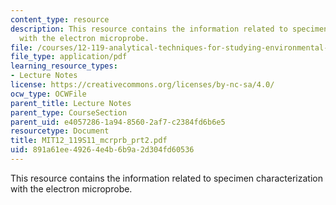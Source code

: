 ```yaml
---
content_type: resource
description: This resource contains the information related to specimen characterization
  with the electron microprobe.
file: /courses/12-119-analytical-techniques-for-studying-environmental-and-geologic-samples-spring-2011/891a61ee49264e4b6b9a2d304fd60536_MIT12_119S11_mcrprb_prt2.pdf
file_type: application/pdf
learning_resource_types:
- Lecture Notes
license: https://creativecommons.org/licenses/by-nc-sa/4.0/
ocw_type: OCWFile
parent_title: Lecture Notes
parent_type: CourseSection
parent_uid: e4057286-1a94-8560-2af7-c2384fd6b6e5
resourcetype: Document
title: MIT12_119S11_mcrprb_prt2.pdf
uid: 891a61ee-4926-4e4b-6b9a-2d304fd60536
---
```

This resource contains the information related to specimen characterization with the electron microprobe.